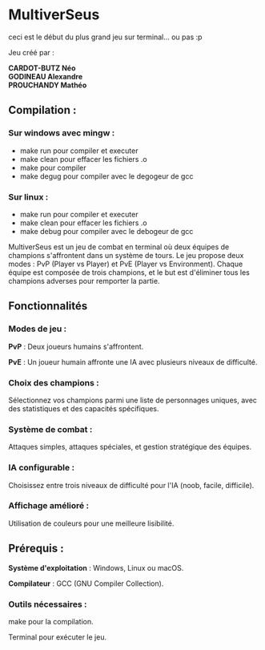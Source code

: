 # MultiverSeus 
ceci est le début du plus grand jeu sur terminal... ou pas :p

Jeu créé par :

**CARDOT-BUTZ Néo**  
**GODINEAU Alexandre**  
**PROUCHANDY Mathéo**  

## Compilation : 

### Sur windows avec mingw : 
- make run pour compiler et executer  
- make clean pour effacer les fichiers .o  
- make pour compiler  
- make degug pour compiler avec le degogeur de gcc  

### Sur linux :
- make run pour compiler et executer
- make clean pour effacer les fichiers .o
- make debug pour compiler avec le debogeur de gcc


MultiverSeus est un jeu de combat en terminal où deux équipes de champions s'affrontent dans un système de tours. Le jeu propose deux modes : PvP (Player vs Player) et PvE (Player vs Environment). Chaque équipe est composée de trois champions, et le but est d'éliminer tous les champions adverses pour remporter la partie.

## Fonctionnalités

### Modes de jeu :
**PvP** : Deux joueurs humains s'affrontent.

**PvE** : Un joueur humain affronte une IA avec plusieurs niveaux de difficulté.

### Choix des champions : 

Sélectionnez vos champions parmi une liste de personnages uniques, avec des statistiques et des capacités spécifiques.

### Système de combat : 

Attaques simples, attaques spéciales, et gestion stratégique des équipes.

### IA configurable : 

Choisissez entre trois niveaux de difficulté pour l'IA (noob, facile, difficile).

### Affichage amélioré :

Utilisation de couleurs pour une meilleure lisibilité.

## Prérequis :

**Système d'exploitation** : Windows, Linux ou macOS.

**Compilateur** : GCC (GNU Compiler Collection).

### Outils nécessaires :

make pour la compilation.

Terminal pour exécuter le jeu.
